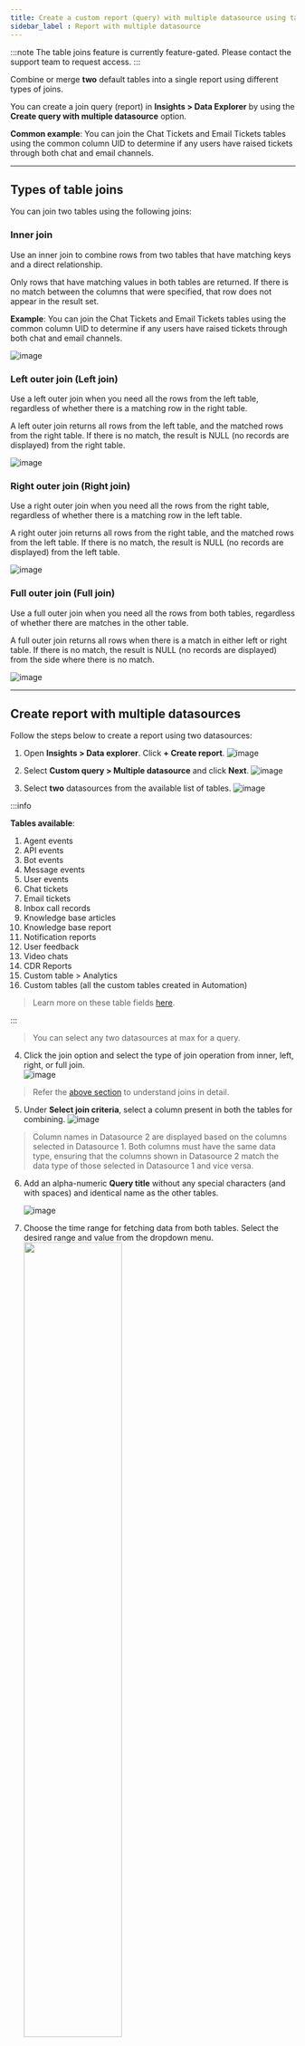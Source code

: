 ```yaml
---
title: Create a custom report (query) with multiple datasource using table join   
sidebar_label : Report with multiple datasource   
---
```


:::note
The table joins feature is currently feature-gated. Please contact the support team to request access.
:::

Combine or merge **two** default tables into a single report using different types of joins.

You can create a join query (report) in **Insights > Data Explorer** by using the **Create query with multiple datasource** option. 

**Common example**: You can join the Chat Tickets and Email Tickets tables using the common column UID to determine if any users have raised tickets through both chat and email channels.

-----------

## Types of table joins 

You can join two tables using the following joins: 

### Inner join

Use an inner join to combine rows from two tables that have matching keys and a direct relationship.

Only rows that have matching values in both tables are returned. If there is no match between the columns that were specified, that row does not appear in the result set.


**Example**: You can join the Chat Tickets and Email Tickets tables using the common column UID to determine if any users have raised tickets through both chat and email channels.

![image](https://imgur.com/tSmp8y8.png)

### Left outer join (Left join)

Use a left outer join when you need all the rows from the left table, regardless of whether there is a matching row in the right table.

A left outer join returns all rows from the left table, and the matched rows from the right table. If there is no match, the result is NULL (no records are displayed) from the right table.

![image](https://imgur.com/CPMudRl.png)

### Right outer join (Right join)

Use a right outer join when you need all the rows from the right table, regardless of whether there is a matching row in the left table.

A right outer join returns all rows from the right table, and the matched rows from the left table. If there is no match, the result is NULL (no records are displayed) from the left table.

![image](https://imgur.com/IyuHlaW.png)


### Full outer join (Full join)

Use a full outer join when you need all the rows from both tables, regardless of whether there are matches in the other table.

A full outer join returns all rows when there is a match in either left or right table. If there is no match, the result is NULL (no records are displayed) from the side where there is no match.

![image](https://imgur.com/w8GqojC.png)

--------------

## Create report with multiple datasources

Follow the steps below to create a report using two datasources:

1. Open **Insights > Data explorer**. Click **+ Create report**. 
    ![image](https://imgur.com/3RfOC0d.png)
              
2. Select **Custom query > Multiple datasource** and click **Next**. 
    ![image](https://imgur.com/TJVugCV.png)              
3. Select **two** datasources from the available list of tables.
    ![image](https://imgur.com/fUFx1pD.png)

:::info

**Tables available**: 
1. Agent events
2. API events
3. Bot events
4. Message events
5. User events
6. Chat tickets
7. Email tickets
8. Inbox call records
9. Knowledge base articles
10. Knowledge base report
11. Notification reports
12. User feedback
13. Video chats
14. CDR Reports
15. Custom table > Analytics
16. Custom tables (all the custom tables created in Automation)

> Learn more on these table fields [here](https://docs.yellow.ai/docs/cookbooks/insights/eventdescriptions). 


:::

> You can select any two datasources at max for a query.

4. Click the join option and select the type of join operation from inner, left, right, or full join.      
    ![image](https://imgur.com/k3pXget.png)        

> Refer the [above section](#types-of-table-joins)  to understand joins in detail. 


5. Under **Select join criteria**, select a column present in both the tables for combining. 
    ![image](https://imgur.com/ZrOp89N.png)        

> Column names in Datasource 2 are displayed based on the columns selected in Datasource 1. Both columns must have the same data type, ensuring that the columns shown in Datasource 2 match the data type of those selected in Datasource 1 and vice versa.

6. Add an alpha-numeric **Query title** without any special characters (and with spaces) and identical name as the other tables. 

    ![image](https://imgur.com/hVzAeBw.png)

7. Choose the time range for fetching data from both tables. Select the desired range and value from the dropdown menu.        
    <img src="https://imgur.com/dB4cbtB.png" width="60%"/>

    ![image](https://imgur.com/XRjyUss.png)


> When selecting Previous X days, you can choose to include or exclude the current date (today) while fetching the data via the checkbox as shown above.

8. With column projection, you can choose which columns from each datasource to include in the joined table:
    - To deselect a column, click the cancel option next to the column name.
    - To select a column, pick a column name from the dropdown list.

    ![image](https://imgur.com/r5U28z7.png)

    ![image](https://imgur.com/60mksGY.png)

9. Click **Create** to generate a report. 

----

### Report progress 


On the Data explorer page, you can see the number of reports that are being generated (queries that are in progress). 
    ![image](https://imgur.com/dUtsjww.png)


------

### Alerts 

You don’t need to stay on the page after clicking **Create**; you are free to navigate to other pages. The process runs asynchronously, and you will receive a notification once it’s complete.

- Admins and Developers will have access to create and use the reports. 
- Database Viewer can view the reports.

All users with AI agent (Bot) access can view the notification on the **Notifications tab** 
    ![image](https://imgur.com/yDr0hf4.png)


----------------

### Report generation 

The **Query queue** page displays all reports created by joining tables. 
* While a report is being generated, it appears under **Running queries** along with its status, and you have the option to cancel the generation. 
* **Past queries** can also be viewed. 
* The time taken to generate the report and its creation time are displayed.

![image](https://imgur.com/8iSwvI3.png)

> If query fails, retry with lower time range (example: Time-range as 2 months instead of 2 years). 

A merged table is generated with data from the selected time range, you can add **Filters** to the report and **Summarise/Visualise** it. 

> You can Export the generated table as a CSV. 

-----

### Add filters

To filter the table data:

1. Click **Filters**.
2. Choose filters for each table separately.
    ![image](https://imgur.com/2E1pGS3.png)
3. Add filter data for the required fields and click **Apply filter**.
   ![image](https://imgur.com/ghQjpw3.png)          


----------


## Limitations of a table join

1. Only two tables can be joined.  
2. Table binning is not supported while filtering the tables.
3. You cannot add custom formulas to a report created by joining 2 tables. 




